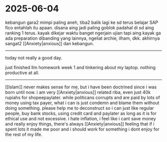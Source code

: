 # 2025-06-04

kebangun gara2 mimpi paling aneh, tiba2 balik lagi ke sd terus belajar SAP fico entahlah itu apaan. disana aing jadi paling goblok padahal di sd aing ranking 1 terus. kayak dikejar waktu banget ngerjain ujian tapi aing kayak ga ada preparation dibanding yang lainnya, ngeliat archie, ilham, dkk. akhirnya sangat2 [[Anxiety|anxious]] dan kebangun.

---

today not really a good day.

just finished llm homework week 1 and tinkering about my laptop. nothing productive at all.

---

[[Islam]] never makes sense for me, but i have been doctrined since i was born until now. i am very [[Anxiety|anxious]] related riba, even just 40k rupiahs for shopeepaylater. while politicans corrupts and are paid by lots of money using tax payer, what i can is just condemn and blame them without doing something. please help me to deconstruct so i can just like regular people, buy bank stocks, using credit card and paylater as long as it is for ethical use and not excessive. i hate inflation, i feel like i cant save money and really enjoy things, there's always [[Anxiety|anxious]] feeling that if i spent lots it made me poor and i should work for something i dont enjoy for the rest of my life. 

